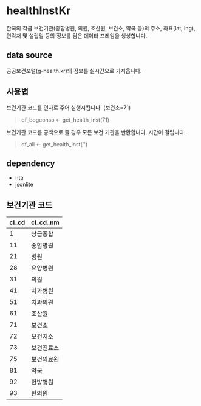 # healthInstKr

한국의 각급 보건기관(종합병원, 의원, 조산원, 보건소, 약국 등)의 주소, 좌표(lat, lng), 연락처 및 설립일 등의 정보를 담은 데이터 프레임을 생성합니다.

## data source
공공보건포털(g-health.kr)의 정보를 실시간으로 가져옵니다.

## 사용법

보건기관 코드를 인자로 주어 실행시킵니다. (보건소=71)

> df_bogeonso <- get_health_inst(71)

보건기관 코드를 공백으로 줄 경우 모든 보건 기관을 반환합니다. 시간이 걸립니다.

> df_all <- get_health_inst('')

## dependency

* httr
* jsonlite

## 보건기관 코드


|cl_cd   |cl_cd_nm|
|--------|--------|
|1  |상급종합|
|11 |종합병원|
|21 |병원|
|28 |요양병원|
|31 |의원|
|41 |치과병원|
|51 |치과의원|
|61 |조산원|
|71 |보건소|
|72 |보건지소|
|73 |보건진료소|
|75 |보건의료원|
|81 |약국|
|92 |한방병원|
|93 |한의원|